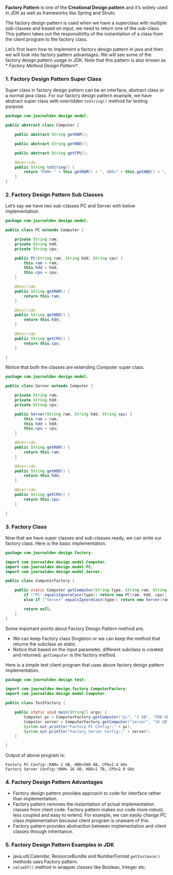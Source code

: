 **Factory Pattern** is one of the **Creational Design pattern** and it’s widely used in JDK as well as frameworks like
Spring and Struts.

The factory design pattern is used when we have a superclass with multiple sub-classes and based on input, we need to
return one of the sub-class. This pattern takes out the responsibility of the instantiation of a class from the client
program to the factory class.

Let’s first learn how to implement a factory design pattern in java and then we will look into factory pattern
advantages. We will see some of the factory design pattern usage in JDK. Note that this pattern is also known as *
*Factory Method Design Pattern**.

### 1. Factory Design Pattern Super Class

Super class in factory design pattern can be an interface, abstract class or a normal java class. For our factory design
pattern example, we have abstract super class with overridden `toString()` method for testing purpose.

```java
package com.journaldev.design.model;

public abstract class Computer {

    public abstract String getRAM();

    public abstract String getHDD();

    public abstract String getCPU();

    @Override
    public String toString() {
        return "RAM= " + this.getRAM() + ", HDD=" + this.getHDD() + ", CPU=" + this.getCPU();
    }
}
```

### 2. Factory Design Pattern Sub Classes

Let’s say we have two sub-classes PC and Server with below implementation.

```java
package com.journaldev.design.model;

public class PC extends Computer {

    private String ram;
    private String hdd;
    private String cpu;

    public PC(String ram, String hdd, String cpu) {
        this.ram = ram;
        this.hdd = hdd;
        this.cpu = cpu;
    }

    @Override
    public String getRAM() {
        return this.ram;
    }

    @Override
    public String getHDD() {
        return this.hdd;
    }

    @Override
    public String getCPU() {
        return this.cpu;
    }

}
```

Notice that both the classes are extending Computer super class.

```java
package com.journaldev.design.model;

public class Server extends Computer {

    private String ram;
    private String hdd;
    private String cpu;

    public Server(String ram, String hdd, String cpu) {
        this.ram = ram;
        this.hdd = hdd;
        this.cpu = cpu;
    }

    @Override
    public String getRAM() {
        return this.ram;
    }

    @Override
    public String getHDD() {
        return this.hdd;
    }

    @Override
    public String getCPU() {
        return this.cpu;
    }

}
```

### 3. Factory Class

Now that we have super classes and sub-classes ready, we can write our factory class. Here is the basic implementation.

```java
package com.journaldev.design.factory;

import com.journaldev.design.model.Computer;
import com.journaldev.design.model.PC;
import com.journaldev.design.model.Server;

public class ComputerFactory {

    public static Computer getComputer(String type, String ram, String hdd, String cpu) {
        if ("PC".equalsIgnoreCase(type)) return new PC(ram, hdd, cpu);
        else if ("Server".equalsIgnoreCase(type)) return new Server(ram, hdd, cpu);

        return null;
    }
}
```

Some important points about Factory Design Pattern method are;

- We can keep Factory class Singleton or we can keep the method that returns the subclass as static.
- Notice that based on the input parameter, different subclass is created and returned. `getComputer` is the factory
  method.

Here is a simple test client program that uses above factory design pattern implementation.

```java
package com.journaldev.design.test;

import com.journaldev.design.factory.ComputerFactory;
import com.journaldev.design.model.Computer;

public class TestFactory {

    public static void main(String[] args) {
        Computer pc = ComputerFactory.getComputer("pc", "2 GB", "500 GB", "2.4 GHz");
        Computer server = ComputerFactory.getComputer("server", "16 GB", "1 TB", "2.9 GHz");
        System.out.println("Factory PC Config::" + pc);
        System.out.println("Factory Server Config::" + server);
    }

}
```

Output of above program is:

```
Factory PC Config::RAM= 2 GB, HDD=500 GB, CPU=2.4 GHz
Factory Server Config::RAM= 16 GB, HDD=1 TB, CPU=2.9 GHz
```

### 4. Factory Design Pattern Advantages

- Factory design pattern provides approach to code for interface rather than implementation.
- Factory pattern removes the instantiation of actual implementation classes from client code. Factory pattern makes our
  code more robust, less coupled and easy to extend. For example, we can easily change PC class implementation because
  client program is unaware of this.
- Factory pattern provides abstraction between implementation and client classes through inheritance.

### 5. Factory Design Pattern Examples in JDK

- java.util.Calendar, ResourceBundle and NumberFormat `getInstance()` methods uses Factory pattern.
- `valueOf()` method in wrapper classes like Boolean, Integer etc.